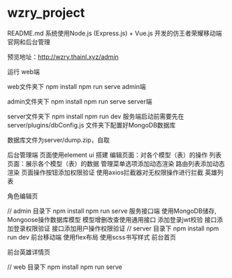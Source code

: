 # wzry_project
README.md
系统使用Node.js (Express.js) + Vue.js 开发的仿王者荣耀移动端官网和后台管理

预览地址：http://wzry.thainl.xyz/admin

运行
web端

web文件夹下
npm install
npm run serve
admin端

admin文件夹下
 npm install
npm run serve
server端

server文件夹下
npm install
npm run dev
服务端启动前需要先在server/plugins/dbConfig.js 文件夹下配置好MongoDB数据库

数据库文件为server/dump.zip，自取

后台管理端
页面使用element ui 搭建
编辑页面：对各个模型（表）的操作
列表页面：展示各个模型（表）的数据
管理菜单选项添加动态渲染
路由列表添加动态渲染
页面操作按钮添加权限验证
使用axios拦截器对无权限操作进行拦截
英雄列表

角色编辑页

// admin 目录下
npm install
npm run serve
服务接口端
使用MongoDB储存, Mongoose操作数据库模型
模型增删改查使用通用接口
添加登录jwt校验
接口添加登录权限验证
接口添加用户操作权限验证
// server 目录下
npm install
npm run dev
前台移动端
使用flex布局
使用scss书写样式
前台首页

前台英雄详情页

// web 目录下
npm install
npm run serve
